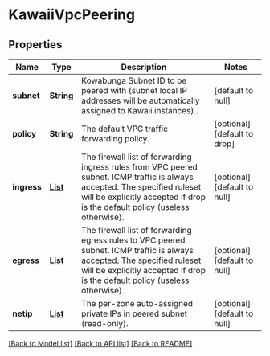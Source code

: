 # KawaiiVpcPeering
## Properties

| Name | Type | Description | Notes |
|------------ | ------------- | ------------- | -------------|
| **subnet** | **String** | Kowabunga Subnet ID to be peered with (subnet local IP addresses will be automatically assigned to Kawaii instances).. | [default to null] |
| **policy** | **String** | The default VPC traffic forwarding policy. | [optional] [default to drop] |
| **ingress** | [**List**](KawaiiVpcForwardRule.md) | The firewall list of forwarding ingress rules from VPC peered subnet. ICMP traffic is always accepted. The specified ruleset will be explicitly accepted if drop is the default policy (useless otherwise). | [optional] [default to null] |
| **egress** | [**List**](KawaiiVpcForwardRule.md) | The firewall list of forwarding egress rules to VPC peered subnet. ICMP traffic is always accepted. The specified ruleset will be explicitly accepted if drop is the default policy (useless otherwise). | [optional] [default to null] |
| **netip** | [**List**](KawaiiVpcNetIpZone.md) | The per-zone auto-assigned private IPs in peered subnet (read-only). | [optional] [default to null] |

[[Back to Model list]](../README.md#documentation-for-models) [[Back to API list]](../README.md#documentation-for-api-endpoints) [[Back to README]](../README.md)

